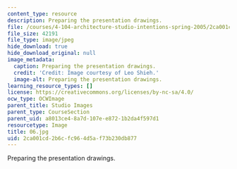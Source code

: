 ```yaml
---
content_type: resource
description: Preparing the presentation drawings.
file: /courses/4-104-architecture-studio-intentions-spring-2005/2ca001cd2b6cfc964d5af73b230db877_06.jpg
file_size: 42191
file_type: image/jpeg
hide_download: true
hide_download_original: null
image_metadata:
  caption: Preparing the presentation drawings.
  credit: 'Credit: Image courtesy of Leo Shieh.'
  image-alt: Preparing the presentation drawings.
learning_resource_types: []
license: https://creativecommons.org/licenses/by-nc-sa/4.0/
ocw_type: OCWImage
parent_title: Studio Images
parent_type: CourseSection
parent_uid: a8013ce4-8a7d-107e-e872-1b2da4f597d1
resourcetype: Image
title: 06.jpg
uid: 2ca001cd-2b6c-fc96-4d5a-f73b230db877
---
```

Preparing the presentation drawings.